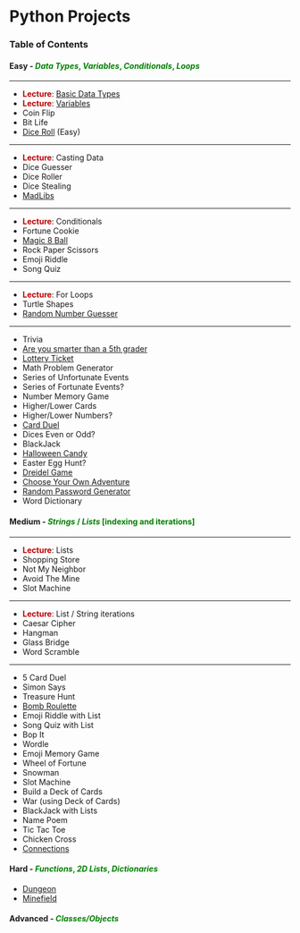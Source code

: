 # Python Projects

### Table of Contents

#### Easy - <font color="green">_Data Types_, _Variables_, _Conditionals_, _Loops_</font>

---

- <font color="#B90000">**Lecture**</font>: [Basic Data Types](https://github.com/SFcoderSchool/pythonProjects/tree/main/1_Easy/Lectures/datatypes.py)
- <font color="#B90000">**Lecture**</font>: [Variables](https://github.com/SFcoderSchool/pythonProjects/tree/main/1_Easy/Lectures/variables.py)
- Coin Flip
- Bit Life
- [Dice Roll](https://github.com/SFcoderSchool/pythonProjects/tree/main/1_Easy/dicerolleasy) (Easy)

---

- <font color="#B90000">**Lecture**</font>: Casting Data
- Dice Guesser
- Dice Roller
- Dice Stealing
- [MadLibs](https://github.com/SFcoderSchool/pythonProjects/tree/main/1_Easy/madlibs)

---

- <font color="#B90000">**Lecture**</font>: Conditionals
- Fortune Cookie
- [Magic 8 Ball](https://github.com/SFcoderSchool/pythonProjects/tree/main/1_Easy/magic8ball)
- Rock Paper Scissors
- Emoji Riddle
- Song Quiz

---

- <font color="#B90000">**Lecture**</font>: For Loops
- Turtle Shapes
- [Random Number Guesser](https://github.com/SFcoderSchool/pythonProjects/tree/main/1_Easy/numberguesser)

---

- Trivia
- [Are you smarter than a 5th grader](https://github.com/SFcoderSchool/pythonProjects/tree/main/1_Easy/smarterthan5th)
- [Lottery Ticket](https://github.com/SFcoderSchool/pythonProjects/tree/main/1_Easy/lotteryticket)
- Math Problem Generator
- Series of Unfortunate Events
- Series of Fortunate Events?
- Number Memory Game
- Higher/Lower Cards
- Higher/Lower Numbers?
- [Card Duel](https://github.com/SFcoderSchool/pythonProjects/tree/main/1_Easy/cardduel)
- Dices Even or Odd?
- BlackJack
- [Halloween Candy](https://github.com/SFcoderSchool/pythonProjects/tree/main/1_Easy/halloweencandy)
- Easter Egg Hunt?
- [Dreidel Game](https://github.com/SFcoderSchool/pythonProjects/tree/main/1_Easy/dreidel)
- [Choose Your Own Adventure](https://github.com/SFcoderSchool/pythonProjects/tree/main/1_Easy/choseadventure)
- [Random Password Generator](https://github.com/SFcoderSchool/pythonProjects/tree/main/1_Easy/passwordgen)
- Word Dictionary

#### Medium - <font color="green">_Strings_ / _Lists_ [indexing and iterations]</font>

---

- <font color="#B90000">**Lecture**</font>: Lists
- Shopping Store
- Not My Neighbor
- Avoid The Mine
- Slot Machine

---

- <font color="#B90000">**Lecture**</font>: List / String iterations
- Caesar Cipher
- Hangman
- Glass Bridge
- Word Scramble

---

- 5 Card Duel
- Simon Says
- Treasure Hunt
- <a href="https://github.com/SFcoderSchool/pythonProjects/tree/main/2_Medium/bombroulette" target="_blank">Bomb Roulette</a>
- Emoji Riddle with List
- Song Quiz with List
- Bop It
- Wordle
- Emoji Memory Game
- Wheel of Fortune
- Snowman
- Slot Machine
- Build a Deck of Cards
- War (using Deck of Cards)
- BlackJack with Lists
- Name Poem
- Tic Tac Toe
- Chicken Cross
- <a href="https://github.com/SFcoderSchool/pythonProjects/tree/main/2_Medium/connectionsList" target="_blank">Connections</a>

#### Hard - <font color="green">_Functions_, _2D Lists_, _Dictionaries_</font>

- [Dungeon](https://github.com/SFcoderSchool/pythonProjects/tree/main/3_Hard/dungeon)
- [Minefield](https://github.com/SFcoderSchool/pythonProjects/tree/main/3_Hard/minefield)

#### Advanced - <font color="green">_Classes/Objects_</font>
